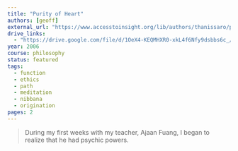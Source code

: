 ```yaml
---
title: "Purity of Heart"
authors: [geoff]
external_url: "https://www.accesstoinsight.org/lib/authors/thanissaro/purityofheart.html"
drive_links:
  - "https://drive.google.com/file/d/1OeX4-KEQMHXR0-xkL4f6Nfy9dsbbs6c_/view?usp=drivesdk"
year: 2006
course: philosophy
status: featured
tags:
  - function
  - ethics
  - path
  - meditation
  - nibbana
  - origination
pages: 2
---
```


> During my first weeks with my teacher, Ajaan Fuang, I began to realize that he had psychic powers.
